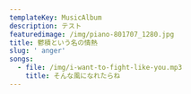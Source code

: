 ```yaml
---
templateKey: MusicAlbum
description: テスト
featuredimage: /img/piano-801707_1280.jpg
title: 鬱積という名の情熱
slug: ' anger'
songs:
  - file: /img/i-want-to-fight-like-you.mp3
    title: そんな風になれたらね
---
```


